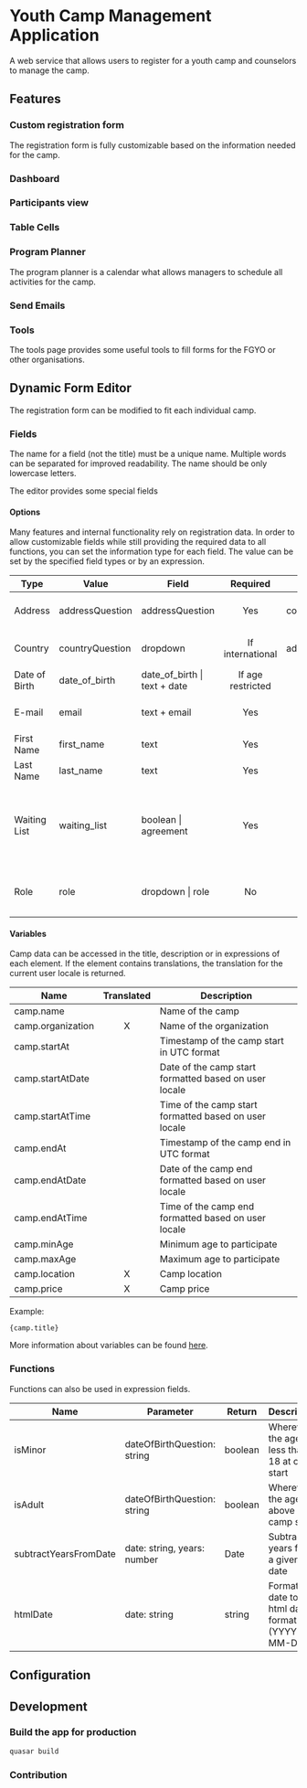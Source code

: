 # Youth Camp Management Application

A web service that allows users to register for a youth camp and counselors to manage the camp.

## Features

### Custom registration form

The registration form is fully customizable based on the information needed for the camp.

### Dashboard

### Participants view

### Table Cells

### Program Planner

The program planner is a calendar what allows managers to schedule all activities for the camp.

### Send Emails

### Tools

The tools page provides some useful tools to fill forms for the FGYO or other organisations.

## Dynamic Form Editor

The registration form can be modified to fit each individual camp.

### Fields

The name for a field (not the title) must be a unique name. Multiple words can be separated for improved readability.
The name should be only lowercase letters.

The editor provides some special fields

#### Options

Many features and internal functionality rely on registration data.
In order to allow customizable fields while still providing the required data to all functions, you can set the
information type for each field.
The value can be set by the specified field types or by an expression.

| Type          | Value           | Field                        |     Required      | Alternative     | Description                                                                               |
|---------------|-----------------|------------------------------|:-----------------:|-----------------|-------------------------------------------------------------------------------------------|
| Address       | addressQuestion | addressQuestion              |        Yes        | countryQuestion | The countryQuestion of the person                                                         |
| Country       | countryQuestion | dropdown                     | If international  | addressQuestion | The countryQuestion of the person                                                         |
| Date of Birth | date_of_birth   | date_of_birth \| text + date | If age restricted |                 | The date of birth of the person                                                           |
| E-mail        | email           | text + email                 |        Yes        |                 | The primary email of the person                                                           |
| First Name    | first_name      | text                         |        Yes        |                 | The persons first name                                                                    |
| Last Name     | last_name       | text                         |        Yes        |                 | The persons family name                                                                   |
| Waiting List  | waiting_list    | boolean \| agreement         |        Yes        |                 | The user confirms that the camp is full and the registration is added to the waiting list |
| Role          | role            | dropdown \| role             |        No         |                 | The role of the person. The default is participant.                                       |

#### Variables

Camp data can be accessed in the title, description or in expressions of each element.
If the element contains translations, the translation for the current user locale is returned.

| Name              | Translated | Description                                           |
|-------------------|:----------:|-------------------------------------------------------|
| camp.name         |            | Name of the camp                                      |
| camp.organization |     X      | Name of the organization                              |
| camp.startAt      |            | Timestamp of the camp start in UTC format             |
| camp.startAtDate  |            | Date of the camp start formatted based on user locale |
| camp.startAtTime  |            | Time of the camp start formatted based on user locale |
| camp.endAt        |            | Timestamp of the camp end in UTC format               |
| camp.endAtDate    |            | Date of the camp end formatted based on user locale   |
| camp.endAtTime    |            | Time of the camp end formatted based on user locale   |
| camp.minAge       |            | Minimum age to participate                            |
| camp.maxAge       |            | Maximum age to participate                            |
| camp.location     |     X      | Camp location                                         |
| camp.price        |     X      | Camp price                                            |

Example:

```text
{camp.title}
```

More information about variables can be
found [here](https://surveyjs.io/form-library/documentation/design-survey/conditional-logic).

### Functions

Functions can also be used in expression fields.

| Name                  | Parameter                   | Return  | Description                                         |
|-----------------------|-----------------------------|---------|-----------------------------------------------------|
| isMinor               | dateOfBirthQuestion: string | boolean | Wherever the age is less than 18 at camp start      |
| isAdult               | dateOfBirthQuestion: string | boolean | Wherever the age above 18 at camp start             |
| subtractYearsFromDate | date: string, years: number | Date    | Subtracts years from a given date                   |
| htmlDate              | date: string                | string  | Formats a date to the html date format (YYYY-MM-DD) |

## Configuration

## Development

### Build the app for production

```bash
quasar build
```

### Contribution
